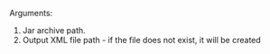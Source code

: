 Arguments:
1. Jar archive path.
2. Output XML file path - if the file does not exist, it will be created
